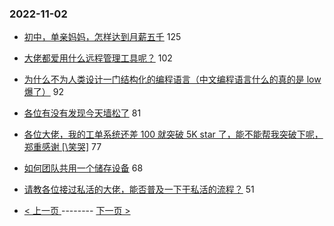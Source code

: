 ### 2022-11-02 
- [初中，单亲妈妈，怎样达到月薪五千](https://www.v2ex.com/t/892015) 125
- [大佬都爱用什么远程管理工具呢？](https://www.v2ex.com/t/891950) 102
- [为什么不为人类设计一门结构化的编程语言（中文编程语言什么的真的是 low 爆了）](https://www.v2ex.com/t/891914) 92
- [各位有没有发现今天墙松了](https://www.v2ex.com/t/892046) 81
- [各位大佬，我的工单系统还差 100 就突破 5K star 了，能不能帮我突破下呢，郑重感谢 [\笑哭]](https://www.v2ex.com/t/891994) 77
- [如何团队共用一个储存设备](https://www.v2ex.com/t/891902) 68
- [请教各位接过私活的大佬，能否普及一下干私活的流程？](https://www.v2ex.com/t/891882) 51 

- [ < 上一页 ](https://github.com/able8/v2ex-hot-record/blob/master/2022-11-01.md) -------- [ 下一页 > ](https://github.com/able8/v2ex-hot-record/blob/master/2022-11-03.md)